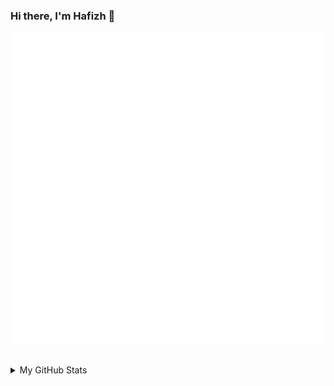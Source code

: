 ### Hi there, I'm Hafizh 👋
![Metrics](https://github.com/hafizhfr/hafizhfr/blob/main/github-metrics.svg)

<br/>
<details>
  <summary>My GitHub Stats</summary>
  
  ![Metrics](https://github.com/hafizhfr/hafizhfr/blob/main/github-metrics-additional.svg)
</details>
